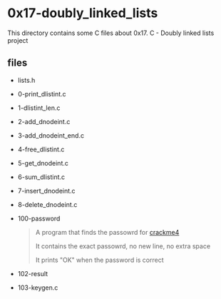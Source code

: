 # 0x17-doubly_linked_lists

This directory contains some C files about 0x17. C - Doubly linked lists project

## files

* lists.h
* 0-print_dlistint.c
* 1-dlistint_len.c
* 2-add_dnodeint.c
* 3-add_dnodeint_end.c
* 4-free_dlistint.c
* 5-get_dnodeint.c
* 6-sum_dlistint.c
* 7-insert_dnodeint.c
* 8-delete_dnodeint.c
* 100-password

    > A program that finds the passowrd for [crackme4](https://github.com/holbertonschool/0x17.c)
    >
    > It contains the exact passowrd, no new line, no extra space
    >
    > It prints "OK" when the password is correct

* 102-result
* 103-keygen.c
